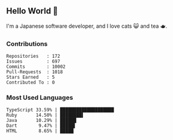 ## Hello World 👋

I'm a Japanese software developer, and I love cats 😺 and tea 🫖.

### Contributions

    Repositories   : 172
    Issues         : 697
    Commits        : 10002
    Pull-Requests  : 1018
    Stars Earned   : 5
    Contributed To : 0

### Most Used Languages

    TypeScript 33.59% | ████████████████████
    Ruby       14.50% | ████████▌
    Java       10.29% | ██████
    Dart        9.47% | █████▌
    HTML        8.65% | █████
